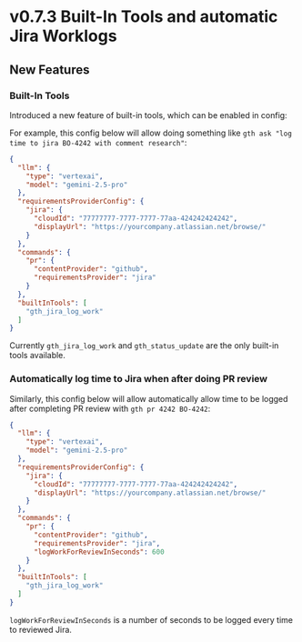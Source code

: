 # v0.7.3 Built-In Tools and automatic Jira Worklogs 

## New Features

### Built-In Tools
Introduced a new feature of built-in tools, which can be enabled in config:

For example, this config below will allow doing something like `gth ask "log time to jira BO-4242 with comment research"`:
```json
{
  "llm": {
    "type": "vertexai",
    "model": "gemini-2.5-pro"
  },
  "requirementsProviderConfig": {
    "jira": {
      "cloudId": "77777777-7777-7777-77aa-424242424242",
      "displayUrl": "https://yourcompany.atlassian.net/browse/"
    }
  },
  "commands": {
    "pr": {
      "contentProvider": "github",
      "requirementsProvider": "jira"
    }
  },
  "builtInTools": [
    "gth_jira_log_work"
  ]
}
```

Currently `gth_jira_log_work` and `gth_status_update` are the only built-in tools available.


### Automatically log time to Jira when after doing PR review

Similarly, this config below will allow automatically allow time to be logged after completing PR review with `gth pr 4242 BO-4242`:
```json
{
  "llm": {
    "type": "vertexai",
    "model": "gemini-2.5-pro"
  },
  "requirementsProviderConfig": {
    "jira": {
      "cloudId": "77777777-7777-7777-77aa-424242424242",
      "displayUrl": "https://yourcompany.atlassian.net/browse/"
    }
  },
  "commands": {
    "pr": {
      "contentProvider": "github",
      "requirementsProvider": "jira",
      "logWorkForReviewInSeconds": 600
    }
  },
  "builtInTools": [
    "gth_jira_log_work"
  ]
}
```

`logWorkForReviewInSeconds` is a number of seconds to be logged every time to reviewed Jira.
